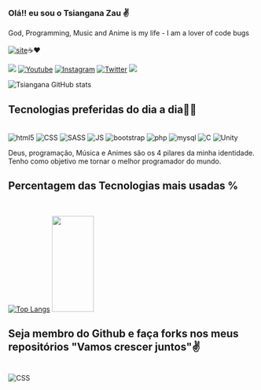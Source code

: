 
### Olá!! eu sou o Tsiangana Zau ✌
God, Programming, Music and Anime is my life - I am a lover of code bugs </br></br>
[![site](https://img.shields.io/badge/Buy_me_a_coffe_please!-AC443D?style=for-the-badge&logo=cup&logoColor=white)](https://paypal.me/tsiangana)☕❤

<a href="https://Tsiangana.github.io" target="_blank"><img src="https://img.shields.io/badge/Portfolio-FF5722?style=for-the-badge&logo=todoist&logoColor=white" target="_blank" /></a>
[![Youtube](https://img.shields.io/badge/YouTube-FF0000?style=for-the-badge&logo=youtube&logoColor=white)](https://www.youtube.com/@aniworld4963)
[![Instagram](https://img.shields.io/badge/Instagram-E4405F?style=for-the-badge&logo=instagram&logoColor=white)](http://instagram.com/eliseu_zau)
[![Twitter](https://img.shields.io/badge/Twitter-1DA1F2?style=for-the-badge&logo=twitter&logoColor=white)](http://twitter.com/Tsiangana_zau)
<a href="mailto:pedrozau250@gmail.com"><img src="https://img.shields.io/badge/Gmail-333333?style=for-the-badge&logo=gmail&logoColor=red" /></a>

![Tsiangana GitHub stats](https://github-readme-stats.vercel.app/api?username=Tsiangana&show_icons=true&theme=tokyonight) 

## Tecnologias preferidas do dia a dia🐱‍💻

<div style="display:inline-block"><br/><img align="center" alt="html5" src="https://img.shields.io/badge/HTML-239120?style=for-the-badge&logo=html5&logoColor=white"/>
<img align="center" alt="CSS" src="https://img.shields.io/badge/CSS3-1572B6?style=for-the-badge&logo=css3&logoColor=white"/>
<img align="center" alt="SASS" src="https://img.shields.io/badge/Sass-CC6699?style=for-the-badge&logo=sass&logoColor=white"/>
<img align="center" alt="JS" src="https://img.shields.io/badge/JavaScript-F7DF1E?style=for-the-badge&logo=javascript&logoColor=black"/>
<img align="center" alt="bootstrap" src="https://img.shields.io/badge/Bootstrap-563D7C?style=for-the-badge&logo=bootstrap&logoColor=white"/>
<img align="center" alt="php" src="https://img.shields.io/badge/PHP-777BB4?style=for-the-badge&logo=php&logoColor=white"/>
<img align="center" alt="mysql" src="https://img.shields.io/badge/MySQL-00000F?style=for-the-badge&logo=mysql&logoColor=white"/>
<img align="center" alt="C" src="https://img.shields.io/badge/-00000F?style=for-the-badge&logo=C&logoColor=white"/>
<img align="center" alt="Unity" src="https://img.shields.io/badge/Unity-100000?style=for-the-badge&logo=unity&logoColor=white"/>
</div><br/>

Deus, programação, Música e Animes são os 4 pilares da minha identidade. Tenho como objetivo me tornar o melhor programador do mundo. <br/>

## Percentagem das Tecnologias mais usadas %
<br/>

[![Top Langs](https://github-readme-stats.vercel.app/api/top-langs/?username=Tsiangana&layout=donut)](https://github.com/anuraghazra/github-readme-stats)
<img width="41%" height="195px" src="https://github-readme-stats.vercel.app/api/top-langs/?username=Tsiangana&layout=compact&hide_border=true&title_color=fff&text_color=7F00FF&bg_color=0d1117" />
<br/>

## Seja membro do Github e faça forks nos meus repositórios "Vamos crescer juntos"✌
<br/>
<img alt="CSS" src="https://user-images.githubusercontent.com/3369400/133268513-5bfe2f93-4402-42c9-a403-81c9e86934b6.jpeg"/>
